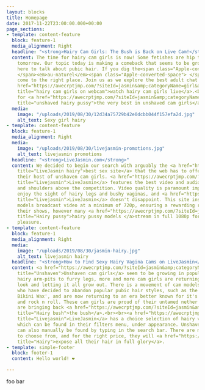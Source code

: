 ```yaml
---
layout: blocks
title: Homepage
date: 2017-11-22T23:00:00.000+00:00
page_sections:
- template: content-feature
  block: feature-1
  media_alignment: Right
  headline: "<strong>Hairy Cam Girls: The Bush is Back on Live Cam!</strong>"
  content: The time for hairy cam girls is now! Some fetishes are hip today, and not
    tomorrow. Our topic today is making a comeback that seems to be growing. We're
    here to talk about pubic hair. If you dig the<span class="Apple-converted-space">
    </span><em>au-naturel</em><span class="Apple-converted-space"> </span>look, you've
    come to the right place. Join us as we explore the best adult chat sites to <a
    href="https://awecrptjmp.com/?siteId=jasmin&amp;categoryName=girl&amp;pageName=listpage&amp;performerName=&amp;prm[psid]=xxxsabn&amp;prm[pstool]=205_1&amp;prm[psprogram]=revs&amp;prm[campaign_id]=&amp;subAffId={SUBAFFID}&amp;prm[utm_source]=paid&amp;filters=hairy-pussy"
    title="hairy cam girls on webcam">watch hairy cam girls live</a>.<br><br>Prepare
    for <a href="https://awecrptjmp.com/?siteId=jasmin&amp;categoryName=girl&amp;pageName=listpage&amp;performerName=&amp;prm[psid]=xxxsabn&amp;prm[pstool]=205_1&amp;prm[psprogram]=revs&amp;prm[campaign_id]=&amp;subAffId={SUBAFFID}&amp;prm[utm_source]=paid&amp;filters=hairy-pussy"
    title="unshaved hairy pussy">the very best in unshaved cam girls</a>.
  media:
    image: "/uploads/2019/08/30/12d34a75729b42e0dcbb044f157efa2d.jpg"
    alt_text: Sexy girl hairy
- template: content-feature
  block: feature-1
  media_alignment: Right
  media:
    image: "/uploads/2019/08/30/livejasmin-promotions.jpg"
    alt_text: livejasmin promotions
  headline: "<strong>LiveJasmin.com</strong>"
  content: We decided to begin our search with arguably the <a href="https://awecrptjmp.com/?siteId=jasmin&amp;categoryName=girl&amp;pageName=listpage&amp;performerName=&amp;prm[psid]=xxxsabn&amp;prm[pstool]=205_1&amp;prm[psprogram]=revs&amp;prm[campaign_id]=&amp;subAffId={SUBAFFID}&amp;prm[utm_source]=paid&amp;filters=hairy-pussy"
    title="LiveJasmin hairy">best sex site</a> that the web has to offer and inspect
    their host of unshaven cam girls. <a href="https://awecrptjmp.com/?siteId=jasmin&amp;categoryName=girl&amp;pageName=listpage&amp;performerName=&amp;prm[psid]=xxxsabn&amp;prm[pstool]=205_1&amp;prm[psprogram]=revs&amp;prm[campaign_id]=&amp;subAffId={SUBAFFID}&amp;prm[utm_source]=paid&amp;filters=hairy-pussy"
    title="Livejasmin">LiveJasmin</a> features the best video and audio quality, head
    and shoulders above the competition. Video quality is paramount important if you
    enjoy the sight of hairy legs and bushy vaginas, and <a href="https://awecrptjmp.com/?siteId=jasmin&amp;categoryName=girl&amp;pageName=listpage&amp;performerName=&amp;prm[psid]=xxxsabn&amp;prm[pstool]=205_1&amp;prm[psprogram]=revs&amp;prm[campaign_id]=&amp;subAffId={SUBAFFID}&amp;prm[utm_source]=paid&amp;filters=hairy-pussy"
    title="Livejasmin">LiveJasmin</a> doesn't disappoint. This site insists that all
    models broadcast video at a minimum of 720p, ensuring a rewarding richness to
    their shows, however many <a href="https://awecrptjmp.com/?siteId=jasmin&amp;categoryName=girl&amp;pageName=listpage&amp;performerName=&amp;prm[psid]=xxxsabn&amp;prm[pstool]=205_1&amp;prm[psprogram]=revs&amp;prm[campaign_id]=&amp;subAffId={SUBAFFID}&amp;prm[utm_source]=paid&amp;filters=hairy-pussy"
    title="Hairy pussy">hairy pussy models </a>stream in full 1080p for ultimate viewing
    pleasure.
- template: content-feature
  block: feature-1
  media_alignment: Right
  media:
    image: "/uploads/2019/08/30/jasmin-hairy.jpg"
    alt_text: livejasmin hairy
  headline: "<strong>How to Find Sexy Hairy Vagina Cams on LiveJasmin</strong>"
  content: <a href="https://awecrptjmp.com/?siteId=jasmin&amp;categoryName=girl&amp;pageName=listpage&amp;performerName=&amp;prm[psid]=xxxsabn&amp;prm[pstool]=205_1&amp;prm[psprogram]=revs&amp;prm[campaign_id]=&amp;subAffId={SUBAFFID}&amp;prm[utm_source]=paid&amp;filters=hairy-pussy"
    title="Unshaven">Unshaven cam girls</a> seem to be growing in popularity. From
    hairy arm-pits to furry legs, more and more cam girls are returning to the natural
    look and letting it all grow out. There is a movement of cam models out there
    who have decided to abandon popular pubic hair styles, such as the chique 'Brazilian
    Bikini Wax', and are now returning to an era better known for it's sex, dr**s
    and rock n roll. These cam girls are proud of their untamed nether regions, and
    are bringing back <a href="https://awecrptjmp.com/?siteId=jasmin&amp;categoryName=girl&amp;pageName=listpage&amp;performerName=&amp;prm[psid]=xxxsabn&amp;prm[pstool]=205_1&amp;prm[psprogram]=revs&amp;prm[campaign_id]=&amp;subAffId={SUBAFFID}&amp;prm[utm_source]=paid&amp;filters=hairy-pussy"
    title="Hairy bush">the bush</a>.<br><br><a href="https://awecrptjmp.com/?siteId=jasmin&amp;categoryName=girl&amp;pageName=listpage&amp;performerName=&amp;prm[psid]=xxxsabn&amp;prm[pstool]=205_1&amp;prm[psprogram]=revs&amp;prm[campaign_id]=&amp;subAffId={SUBAFFID}&amp;prm[utm_source]=paid&amp;filters=hairy-pussy"
    title="Livejasmin">LiveJasmin</a> has a choice selection of hairy vagina cams
    which can be found in their filters menu, under appearance. Unshaven cam girls
    can also manually be found by typing in the search bar. There are many sexy models
    to choose from, and for the right price, they will <a href="https://awecrptjmp.com/?siteId=jasmin&amp;categoryName=girl&amp;pageName=listpage&amp;performerName=&amp;prm[psid]=xxxsabn&amp;prm[pstool]=205_1&amp;prm[psprogram]=revs&amp;prm[campaign_id]=&amp;subAffId={SUBAFFID}&amp;prm[utm_source]=paid&amp;filters=hairy-pussy"
    title="Hairy">expose all their hair in full glory</a>.
- template: simple-footer
  block: footer-1
  content: Hello world! ❤︎

---
```

foo bar